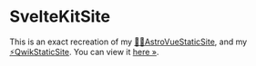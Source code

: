# SvelteKitSite

This is an exact recreation of my [👩‍🚀AstroVueStaticSite](https://github.com/MarmadileManteater/AstroVueStaticSite), and my [⚡QwikStaticSite](https://github.com/MarmadileManteater/QwikStaticSite). You can view it [here &raquo;](https://marmadilemanteater.dev).
